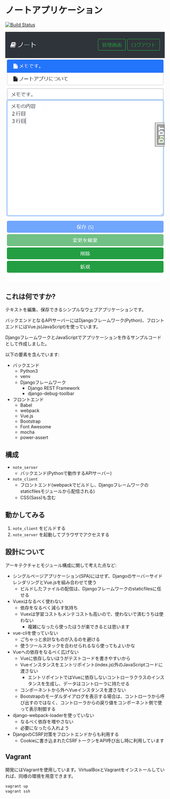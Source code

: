 # ノートアプリケーション

[![Build Status](https://travis-ci.org/tokibito/note-app-django-vue-javascript.svg?branch=master)](https://travis-ci.org/tokibito/note-app-django-vue-javascript)

![ノート](note-app.png "ノート")

## これは何ですか?

テキストを編集、保存できるシンプルなウェブアプリケーションです。

バックエンドとなるAPIサーバーにはDjangoフレームワーク(Python)、フロントエンドにはVue.js(JavaScript)を使っています。

DjangoフレームワークとJavaScriptでアプリケーションを作るサンプルコードとして作成しました。

以下の要素を含んでいます:

* バックエンド
   * Python3
   * venv
   * Djangoフレームワーク
      * Django REST Framework
      * django-debug-toolbar
* フロントエンド
   * Babel
   * webpack
   * Vue.js
   * Bootstrap
   * Font Awesome
   * mocha
   * power-assert

## 構成

* `note_server`
   * バックエンド(Pythonで動作するAPIサーバー)
* `note_client`
   * フロントエンド(webpackでビルドし、Djangoフレームワークのstaticfilesモジュールから配信される)
   * CSS(Sass)も含む

## 動かしてみる

1. `note_client` をビルドする
2. `note_server` を起動してブラウザでアクセスする

## 設計について

アーキテクチャとモジュール構成に関して考えた点など:

* シングルページアプリケーション(SPA)にはせず、DjangoのサーバーサイドレンダリングとVue.jsを組み合わせて使う
   * ビルドしたファイルの配信は、Djangoフレームワークのstaticfilesに任せる
* Vuexはなるべく使わない
   * 依存をなるべく減らす気持ち
   * Vuexは学習コストもメンテコストも高いので、使わないで済むうちは使わない
      * 複雑になったら使ったほうが楽できるとは思います
* vue-cliを使っていない
   * ごちゃっと余計なものが入るのを避ける
   * 使うツールスタックを合わせられるなら使ってもよいかな
* Vueへの依存をなるべく広げない
   * Vueに依存しないほうがテストコードを書きやすいから
   * Vueインスタンスをエントリポイント(index.js)外のJavaScriptコードに渡さない
      * エントリポイントではVueに依存しないコントローラクラスのインスタンスを生成し、データはコントローラに持たせる
   * コンポーネントから外へVueインスタンスを渡さない
   * Bootstrapのモーダルダイアログを表示する場合は、コントローラから呼び出すのではなく、コントローラからの戻り値をコンポーネント側で使って表示制御する
* django-webpack-loaderを使っていない
   * なるべく依存を増やさない
   * 必要になったら入れよう
* DjangoのCSRF対策をフロントエンドからも利用する
   * Cookieに書き込まれたCSRFトークンをAPI呼び出し時に利用しています

## Vagrant

開発にはVagrantを使用しています。VirtualBoxとVagrantをインストールしていれば、同様の環境を用意できます。

```
vagrant up
vagrant ssh
```
